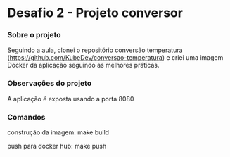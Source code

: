 # Desafio 2 - Projeto conversor

### Sobre o projeto

Seguindo a aula, clonei o repositório conversão temperatura (https://github.com/KubeDev/conversao-temperatura) e criei uma imagem Docker da aplicação seguindo as melhores práticas.

### Observações do projeto

A aplicação é exposta usando a porta 8080

### Comandos 

construção da imagem: make build

push para docker hub: make push

